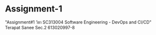 # Assignment-1
"Assignment#1 วิชา SC313004 Software Engineering - DevOps and CI/CD" Terapat Sanee Sec.2 613020997-8
